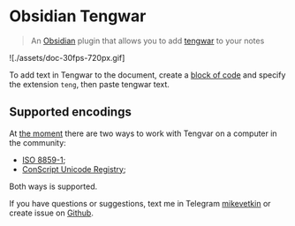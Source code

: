 # Obsidian Tengwar

> An [Obsidian](https://obsidian.md/) plugin that allows you to add [tengwar](https://en.wikipedia.org/wiki/Tengwar) to your notes

![./assets/doc-30fps-720px.gif]

To add text in Tengwar to the document, create a [block of code](https://help.obsidian.md/Editing+and+formatting/Basic+formatting+syntax#Code+blocks) and specify the extension `teng`, then paste tengwar text.

## Supported encodings

At [the moment](https://en.wikipedia.org/wiki/Tengwar) there are two ways to work with Tengvar on a computer in the community:

- [ISO 8859-1](https://en.wikipedia.org/wiki/ISO_8859-1);
- [ConScript Unicode Registry](https://en.wikipedia.org/wiki/ConScript_Unicode_Registry);

Both ways is supported.

If you have questions or suggestions, text me in Telegram [mikevetkin](https://mikevetkin.t.me) or create issue on [Github](https://github.com/mikevetkin/obsidian-tengwar).
